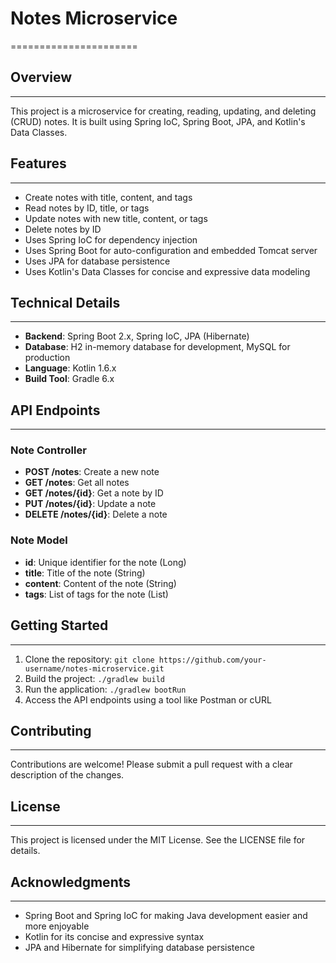 # Notes Microservice
======================

## Overview
------------

This project is a microservice for creating, reading, updating, and deleting (CRUD) notes. It is built using Spring IoC, Spring Boot, JPA, and Kotlin's Data Classes.

## Features
------------

* Create notes with title, content, and tags
* Read notes by ID, title, or tags
* Update notes with new title, content, or tags
* Delete notes by ID
* Uses Spring IoC for dependency injection
* Uses Spring Boot for auto-configuration and embedded Tomcat server
* Uses JPA for database persistence
* Uses Kotlin's Data Classes for concise and expressive data modeling

## Technical Details
--------------------

* **Backend**: Spring Boot 2.x, Spring IoC, JPA (Hibernate)
* **Database**: H2 in-memory database for development, MySQL for production
* **Language**: Kotlin 1.6.x
* **Build Tool**: Gradle 6.x

## API Endpoints
----------------

### Note Controller

* **POST /notes**: Create a new note
* **GET /notes**: Get all notes
* **GET /notes/{id}**: Get a note by ID
* **PUT /notes/{id}**: Update a note
* **DELETE /notes/{id}**: Delete a note

### Note Model

* **id**: Unique identifier for the note (Long)
* **title**: Title of the note (String)
* **content**: Content of the note (String)
* **tags**: List of tags for the note (List<String>)

## Getting Started
-------------------

1. Clone the repository: `git clone https://github.com/your-username/notes-microservice.git`
2. Build the project: `./gradlew build`
3. Run the application: `./gradlew bootRun`
4. Access the API endpoints using a tool like Postman or cURL

## Contributing
---------------

Contributions are welcome! Please submit a pull request with a clear description of the changes.

## License
------------

This project is licensed under the MIT License. See the LICENSE file for details.

## Acknowledgments
------------------

* Spring Boot and Spring IoC for making Java development easier and more enjoyable
* Kotlin for its concise and expressive syntax
* JPA and Hibernate for simplifying database persistence
